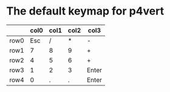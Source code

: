 # The default keymap for p4vert
||col0|col1|col2|col3|
|---|---|---|---|---|
|row0|Esc|/|*|-|
|row1|7|8|9|+|
|row2|4|5|6|+|
|row3|1|2|3|Enter|
|row4|0|.|.|Enter|
